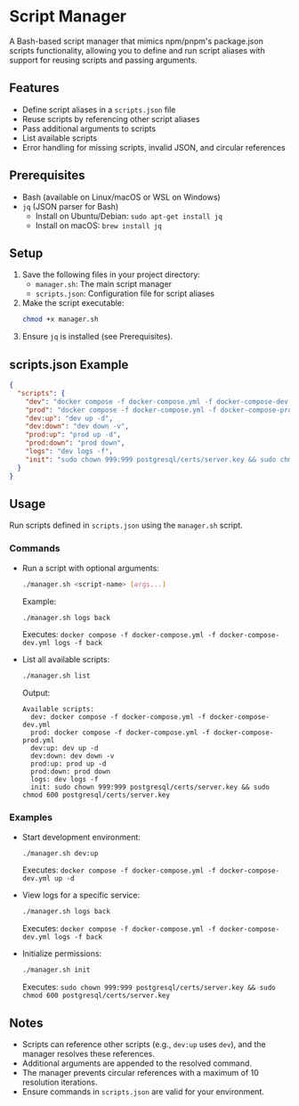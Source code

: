 # Script Manager

A Bash-based script manager that mimics npm/pnpm's package.json scripts functionality, allowing you to define and run script aliases with support for reusing scripts and passing arguments.

## Features
- Define script aliases in a `scripts.json` file
- Reuse scripts by referencing other script aliases
- Pass additional arguments to scripts
- List available scripts
- Error handling for missing scripts, invalid JSON, and circular references

## Prerequisites
- Bash (available on Linux/macOS or WSL on Windows)
- `jq` (JSON parser for Bash)
  - Install on Ubuntu/Debian: `sudo apt-get install jq`
  - Install on macOS: `brew install jq`

## Setup
1. Save the following files in your project directory:
   - `manager.sh`: The main script manager
   - `scripts.json`: Configuration file for script aliases
2. Make the script executable:
   ```bash
   chmod +x manager.sh
   ```
3. Ensure `jq` is installed (see Prerequisites).

## scripts.json Example
```json
{
  "scripts": {
    "dev": "docker compose -f docker-compose.yml -f docker-compose-dev.yml",
    "prod": "docker compose -f docker-compose.yml -f docker-compose-prod.yml",
    "dev:up": "dev up -d",
    "dev:down": "dev down -v",
    "prod:up": "prod up -d",
    "prod:down": "prod down",
    "logs": "dev logs -f",
    "init": "sudo chown 999:999 postgresql/certs/server.key && sudo chmod 600 postgresql/certs/server.key"
  }
}
```

## Usage
Run scripts defined in `scripts.json` using the `manager.sh` script.

### Commands
- Run a script with optional arguments:
  ```bash
  ./manager.sh <script-name> [args...]
  ```
  Example:
  ```bash
  ./manager.sh logs back
  ```
  Executes: `docker compose -f docker-compose.yml -f docker-compose-dev.yml logs -f back`

- List all available scripts:
  ```bash
  ./manager.sh list
  ```
  Output:
  ```
  Available scripts:
    dev: docker compose -f docker-compose.yml -f docker-compose-dev.yml
    prod: docker compose -f docker-compose.yml -f docker-compose-prod.yml
    dev:up: dev up -d
    dev:down: dev down -v
    prod:up: prod up -d
    prod:down: prod down
    logs: dev logs -f
    init: sudo chown 999:999 postgresql/certs/server.key && sudo chmod 600 postgresql/certs/server.key
  ```

### Examples
- Start development environment:
  ```bash
  ./manager.sh dev:up
  ```
  Executes: `docker compose -f docker-compose.yml -f docker-compose-dev.yml up -d`

- View logs for a specific service:
  ```bash
  ./manager.sh logs back
  ```
  Executes: `docker compose -f docker-compose.yml -f docker-compose-dev.yml logs -f back`

- Initialize permissions:
  ```bash
  ./manager.sh init
  ```
  Executes: `sudo chown 999:999 postgresql/certs/server.key && sudo chmod 600 postgresql/certs/server.key`

## Notes
- Scripts can reference other scripts (e.g., `dev:up` uses `dev`), and the manager resolves these references.
- Additional arguments are appended to the resolved command.
- The manager prevents circular references with a maximum of 10 resolution iterations.
- Ensure commands in `scripts.json` are valid for your environment.